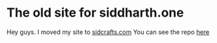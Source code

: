 # The old site for siddharth.one
Hey guys. I moved my site to [sidcrafts.com](https://sidcrafts.com)
You can see the repo [here](https://github.com/sidcraftscode/sidcrafts.com)
